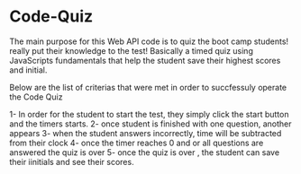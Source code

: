 # Code-Quiz


The main purpose for this Web API code is to quiz the boot camp students! really put their 
knowledge to the test! 
Basically a timed quiz using JavaScripts fundamentals that help the student save their highest scores and initial. 

Below are the list of criterias that were met in order to succfessuly operate the Code Quiz

1- In order for the student to start the test, they simply click the start button and the timers starts.
2- once student is finished with one question, another appears
3- when the student answers incorrectly, time will be subtracted from their clock
4- once the timer reaches 0 and or all questions are answered the quiz is over
5- once the quiz is over , the student can save their iinitials and see their scores.
